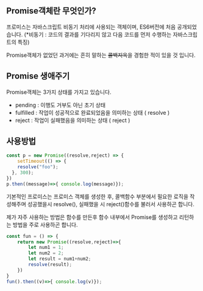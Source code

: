 ## Promise객체란 무엇인가?

프로미스는 자바스크립트 비동기 처리에 사용되는 객체이며, ES6버전에 처음 공개되었습니다.
(*비동기 : 코드의 결과를 기다리지 않고 다음 코드를 먼저 수행하는 자바스크립트의 특징)

Promise객체가 없었던 과거에는 흔히 말하는 ~~콜백지옥~~을 경험한 적이 있을 것 입니다.


## Promise 생애주기
Promise객체는 3가지 상태를 가지고 있습니다.
- pending : 이행도 거부도 아닌 초기 상태
- fulfilled : 작업이 성공적으로 완료되었음을 의미하는 상태 (  resolve )
- reject : 작업이 실패했음을 의미하는 상태 ( reject )

## 사용방법

```javascript
const p = new Promise((resolve,reject) => {
    setTimeout(() => {
    resolve("foo");
  }, 300);
})
p.then((message)=>{ console.log(message)});
```
기본적인 프로미스는 프로미스 객체를 생성한 후, 콜백함수 부분에서 필요한 로직을 작성해주며 성공했을시 resolve(), 실패했을 시 reject()함수를 불러서 사용하곤 합니다.

제가 자주 사용하는 방법은 함수를 만든후 함수 내부에서 Promise를 생성하고 리턴하는 방법을 주로 사용하곤 합니다.
```javascript
const fun = () => {
    return new Promise((resolve,reject)=>{
        let num1 = 1;
        let num2 = 2;
        let result = num1+num2;
        resolve(result);
    })
}
fun().then((v)=>{ console.log(v)});
```
